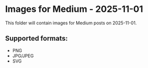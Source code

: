 # Images for Medium - 2025-11-01

This folder will contain images for Medium posts on 2025-11-01.

## Supported formats:
- PNG
- JPG/JPEG
- SVG
